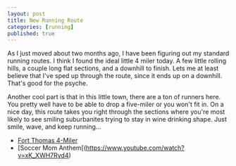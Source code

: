 ```yaml
---
layout: post
title: New Running Route
categories: [running]
published: true
---
```


As I just moved about two months ago, I have been figuring out my standard running routes.  I think I found the ideal little 4 miler today.  A few little rolling hills, a couple long flat sections, and a downhill to finish.  Lets me at least believe that I've sped up through the route, since it ends up on a downhill.  That's good for the psyche.

Another cool part is that in this little town, there are a ton of runners here.  You pretty well have to be able to drop a five-miler or you won't fit in.  On a nice day, this route takes you right through the sections where you're most likely to see smiling suburbanites trying to stay in wine drinking shape.  Just smile, wave, and keep running...

* [Fort Thomas 4-Miler](https://connect.garmin.com/course/embed/11734474)
* [Soccer Mom Anthem[(https://www.youtube.com/watch?v=xK_XWH7Ryd4)